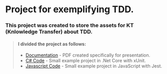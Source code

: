 # Project for exemplifying TDD.

### This project was created to store the assets for KT (Knlowledge Transfer) about TDD.

> #### I divided the project as follows:
>
> - [Documentation](learn-tdd/tree/master/docs) - PDF created specifically for presentation.
> - [C# Code](learn-tdd/tree/master/csharp-code) - Small example project in .Net Core with xUnit.
> - [Javascript Code](learn-tdd/tree/master/javascript-code) - Small example project in JavaScript with Jest.
